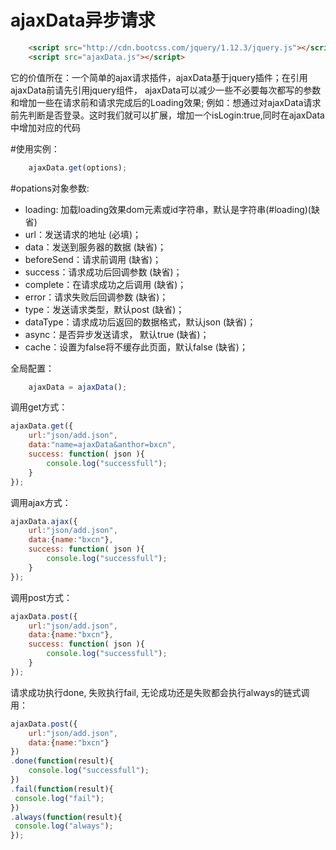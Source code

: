 ajaxData异步请求
=======================

``` html
	<script src="http://cdn.bootcss.com/jquery/1.12.3/jquery.js"></script>
	<script src="ajaxData.js"></script>
```

它的价值所在：一个简单的ajax请求插件，ajaxData基于jquery插件；在引用ajaxData前请先引用jquery组件，
ajaxData可以减少一些不必要每次都写的参数和增加一些在请求前和请求完成后的Loading效果;
例如：想通过对ajaxData请求前先判断是否登录。这时我们就可以扩展，增加一个isLogin:true,同时在ajaxData中增加对应的代码



#使用实例：

``` javascript
	ajaxData.get(options);
```

#opations对象参数:
 * loading: 加载loading效果dom元素或id字符串，默认是字符串(#loading)(缺省)
 * url：发送请求的地址 (必填)；
 * data：发送到服务器的数据 (缺省)；
 * beforeSend：请求前调用 (缺省)；
 * success：请求成功后回调参数 (缺省)；
 * complete：在请求成功之后调用 (缺省)；
 * error：请求失败后回调参数 (缺省)；
 * type：发送请求类型，默认post (缺省)；
 * dataType：请求成功后返回的数据格式，默认json (缺省)；
 * async：是否异步发送请求， 默认true (缺省)；
 * cache：设置为false将不缓存此页面，默认false (缺省)；


全局配置：
``` javascript
	ajaxData = ajaxData();
```

调用get方式：
``` javascript
ajaxData.get({
	url:"json/add.json",
	data:"name=ajaxData&anthor=bxcn",
	success: function( json ){
		console.log("successfull");
	}
});
```
调用ajax方式：
``` javascript
ajaxData.ajax({
	url:"json/add.json",
	data:{name:"bxcn"},
	success: function( json ){
		console.log("successfull");
	}
});
```
调用post方式：
``` javascript
ajaxData.post({
	url:"json/add.json",
	data:{name:"bxcn"},
	success: function( json ){
		console.log("successfull");
	}
});
```

请求成功执行done, 失败执行fail, 无论成功还是失败都会执行always的链式调用：
``` javascript
ajaxData.post({
	url:"json/add.json",
	data:{name:"bxcn"}
})
.done(function(result){
	console.log("successfull");
})
.fail(function(result){
 console.log("fail");
})
.always(function(result){
 console.log("always");
});
```
